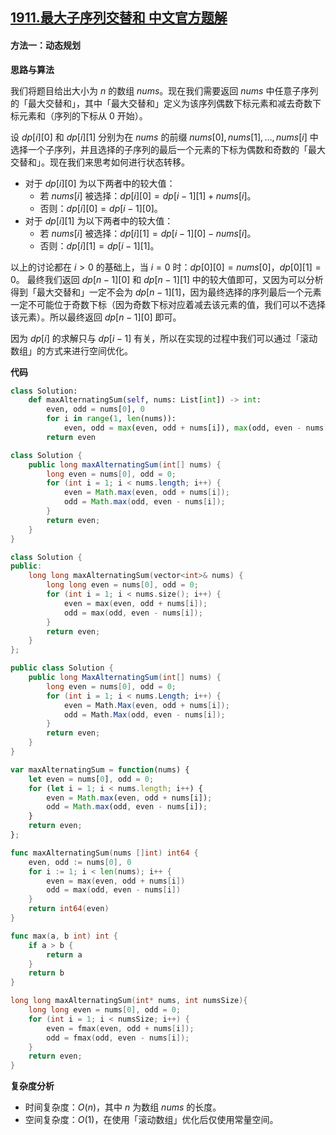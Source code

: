 ## [1911.最大子序列交替和 中文官方题解](https://leetcode.cn/problems/maximum-alternating-subsequence-sum/solutions/100000/zui-da-zi-xu-lie-jiao-ti-he-by-leetcode-epqrk)
#### 方法一：动态规划

**思路与算法**

我们将题目给出大小为 $n$ 的数组 $\textit{nums}$。现在我们需要返回 $\textit{nums}$ 中任意子序列的「最大交替和」，其中「最大交替和」定义为该序列偶数下标元素和减去奇数下标元素和（序列的下标从 $0$ 开始）。

设 $\textit{dp}[i][0]$ 和 $\textit{dp}[i][1]$ 分别为在 $\textit{nums}$ 的前缀 $\textit{nums}[0], \textit{nums}[1], \dots, \textit{nums}[i]$ 中选择一个子序列，并且选择的子序列的最后一个元素的下标为偶数和奇数的「最大交替和」。现在我们来思考如何进行状态转移。

- 对于 $\textit{dp}[i][0]$ 为以下两者中的较大值：
  - 若 $\textit{nums}[i]$ 被选择：$\textit{dp}[i][0] = \textit{dp}[i - 1][1] + \textit{nums}[i]$。
  - 否则：$\textit{dp}[i][0] = \textit{dp}[i - 1][0]$。
- 对于 $\textit{dp}[i][1]$ 为以下两者中的较大值：
  - 若 $\textit{nums}[i]$ 被选择：$\textit{dp}[i][1] = \textit{dp}[i - 1][0] - \textit{nums}[i]$。
  - 否则：$\textit{dp}[i][1] = \textit{dp}[i - 1][1]$。

以上的讨论都在 $i > 0$ 的基础上，当 $i = 0$ 时：$\textit{dp}[0][0] = \textit{nums}[0]$，$\textit{dp}[0][1] = 0$。
最终我们返回 $\textit{dp}[n - 1][0]$ 和 $\textit{dp}[n - 1][1]$ 中的较大值即可，又因为可以分析得到「最大交替和」一定不会为 $\textit{dp}[n - 1][1]$，因为最终选择的序列最后一个元素一定不可能位于奇数下标（因为奇数下标对应着减去该元素的值，我们可以不选择该元素）。所以最终返回 $\textit{dp}[n - 1][0]$ 即可。

因为 $\textit{dp}[i]$ 的求解只与 $\textit{dp}[i - 1]$ 有关，所以在实现的过程中我们可以通过「滚动数组」的方式来进行空间优化。

**代码**

```Python [sol1-Python3]
class Solution:
    def maxAlternatingSum(self, nums: List[int]) -> int:
        even, odd = nums[0], 0
        for i in range(1, len(nums)):
            even, odd = max(even, odd + nums[i]), max(odd, even - nums[i])
        return even
```

```Java [sol1-Java]
class Solution {
    public long maxAlternatingSum(int[] nums) {
        long even = nums[0], odd = 0;
        for (int i = 1; i < nums.length; i++) {
            even = Math.max(even, odd + nums[i]);
            odd = Math.max(odd, even - nums[i]);
        }
        return even;
    }
}
```

```C++ [sol1-C++]
class Solution {
public:
    long long maxAlternatingSum(vector<int>& nums) {
        long long even = nums[0], odd = 0;
        for (int i = 1; i < nums.size(); i++) {
            even = max(even, odd + nums[i]);
            odd = max(odd, even - nums[i]);
        }
        return even;
    }
};
```

```C# [sol1-C#]
public class Solution {
    public long MaxAlternatingSum(int[] nums) {
        long even = nums[0], odd = 0;
        for (int i = 1; i < nums.Length; i++) {
            even = Math.Max(even, odd + nums[i]);
            odd = Math.Max(odd, even - nums[i]);
        }
        return even;
    }
}
```

```JavaScript [sol1-JavaScript]
var maxAlternatingSum = function(nums) {
    let even = nums[0], odd = 0;
    for (let i = 1; i < nums.length; i++) {
        even = Math.max(even, odd + nums[i]);
        odd = Math.max(odd, even - nums[i]);
    }
    return even;
};
```

```Go [sol1-Go]
func maxAlternatingSum(nums []int) int64 {
    even, odd := nums[0], 0
    for i := 1; i < len(nums); i++ {
        even = max(even, odd + nums[i])
        odd = max(odd, even - nums[i])
    }
    return int64(even)
}

func max(a, b int) int {
    if a > b {
        return a
    }
    return b
}
```

```C [sol1-C]
long long maxAlternatingSum(int* nums, int numsSize){
    long long even = nums[0], odd = 0;
    for (int i = 1; i < numsSize; i++) {
        even = fmax(even, odd + nums[i]);
        odd = fmax(odd, even - nums[i]);
    }
    return even;
}
```

**复杂度分析**

- 时间复杂度：$O(n)$，其中 $n$ 为数组 $\textit{nums}$ 的长度。
- 空间复杂度：$O(1)$，在使用「滚动数组」优化后仅使用常量空间。
